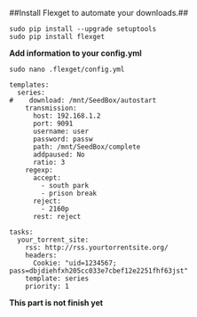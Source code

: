 ##Install Flexget to automate your downloads.##
~~~
sudo pip install --upgrade setuptools
sudo pip install flexget
~~~
**Add information to your config.yml**
~~~
sudo nano .flexget/config.yml
~~~
~~~
templates:
  series:
#    download: /mnt/SeedBox/autostart
    transmission:
      host: 192.168.1.2
      port: 9091
      username: user
      password: passw
      path: /mnt/SeedBox/complete
      addpaused: No
      ratio: 3
    regexp:
      accept:
        - south park
        - prison break
      reject:
        - 2160p
      rest: reject

tasks:
  your_torrent_site:
    rss: http://rss.yourtorrentsite.org/
    headers:
      Cookie: "uid=1234567; pass=dbjdiehfxh205cc033e7cbef12e2251fhf63jst"
    template: series
    priority: 1
~~~
**This part is not finish yet**

